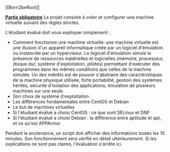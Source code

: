 [[Born2beRoot]]

<u>**Partie obligatoire**</u>
Le projet consiste à créer et configurer une machine virtuelle suivant des règles strictes.

L'étudiant évalué doit vous expliquer simplement :
- Comment fonctionne une machine virtuelle: une machine virtuelle est une illusion d'un appareil informatique créée par un logiciel d'émulation ou instanciée par un hyperviseur. Le logiciel d'émulation simule la présence de ressources matérielles et logicielles (mémoire, processeur, disque dur, système d'exploitation, pilotes) permettant d'exécuter des programmes dans les mêmes conditions que celles de la machine simulée. Un des intérêts est de pouvoir s'abstraire des caractéristiques de la machine physique utilisée, forte portabilité, gestion des systèmes hérités, sécurité d'isolation des applications, émulation de plusieurs machines sur une seule.
- Son choix de système d'exploitation
- Les différences fondamentales entre CentOS et Debian
- Le but de machines virtuelles
- Si l'étudiant évalué a choisi CentOS : ce que sont SELinux et DNF
- Si l'étudiant évalué a choisi Debian : la différence entre aptitude et apt, et ce qu'est APPArmor

Pendant la soutenance, un script doit afficher des informations toutes les 10 minutes. Son fonctionnement sera vérifié en détail ultérieurement. Si les explications ne sont pas claires, l'évaluation s'arrête ici.